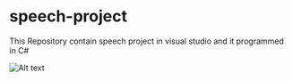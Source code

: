 # speech-project

This Repository contain speech project in visual studio and it programmed in C#

![Alt text](http://dhaval.codersfield.com/cd.PNG "screen shot")

